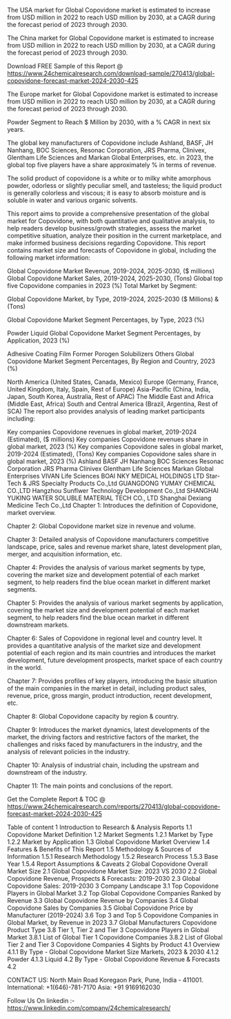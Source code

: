 The USA market for Global Copovidone market is estimated to increase from USD million in 2022 to reach USD million by 2030, at a CAGR during the forecast period of 2023 through 2030.

The China market for Global Copovidone market is estimated to increase from USD million in 2022 to reach USD million by 2030, at a CAGR during the forecast period of 2023 through 2030.

Download FREE Sample of this Report @ https://www.24chemicalresearch.com/download-sample/270413/global-copovidone-forecast-market-2024-2030-425

The Europe market for Global Copovidone market is estimated to increase from USD million in 2022 to reach USD million by 2030, at a CAGR during the forecast period of 2023 through 2030.

Powder Segment to Reach $ Million by 2030, with a % CAGR in next six years.

The global key manufacturers of Copovidone include Ashland, BASF, JH Nanhang, BOC Sciences, Resonac Corporation, JRS Pharma, Clinivex, Glentham Life Sciences and Markan Global Enterprises, etc. in 2023, the global top five players have a share approximately % in terms of revenue.

The solid product of copovidone is a white or to milky white amorphous powder, odorless or slightly peculiar smell, and tasteless; the liquid product is generally colorless and viscous; it is easy to absorb moisture and is soluble in water and various organic solvents.

This report aims to provide a comprehensive presentation of the global market for Copovidone, with both quantitative and qualitative analysis, to help readers develop business/growth strategies, assess the market competitive situation, analyze their position in the current marketplace, and make informed business decisions regarding Copovidone. This report contains market size and forecasts of Copovidone in global, including the following market information:

Global Copovidone Market Revenue, 2019-2024, 2025-2030, ($ millions)
Global Copovidone Market Sales, 2019-2024, 2025-2030, (Tons)
Global top five Copovidone companies in 2023 (%)
Total Market by Segment:

Global Copovidone Market, by Type, 2019-2024, 2025-2030 ($ Millions) & (Tons)

Global Copovidone Market Segment Percentages, by Type, 2023 (%)

Powder
Liquid
Global Copovidone Market Segment Percentages, by Application, 2023 (%)

Adhesive
Coating Film Former
Porogen
Solubilizers
Others
Global Copovidone Market Segment Percentages, By Region and Country, 2023 (%)

North America (United States, Canada, Mexico)
Europe (Germany, France, United Kingdom, Italy, Spain, Rest of Europe)
Asia-Pacific (China, India, Japan, South Korea, Australia, Rest of APAC)
The Middle East and Africa (Middle East, Africa)
South and Central America (Brazil, Argentina, Rest of SCA)
The report also provides analysis of leading market participants including:

Key companies Copovidone revenues in global market, 2019-2024 (Estimated), ($ millions)
Key companies Copovidone revenues share in global market, 2023 (%)
Key companies Copovidone sales in global market, 2019-2024 (Estimated), (Tons)
Key companies Copovidone sales share in global market, 2023 (%)
Ashland
BASF
JH Nanhang
BOC Sciences
Resonac Corporation
JRS Pharma
Clinivex
Glentham Life Sciences
Markan Global Enterprises
VIVAN Life Sciences
BOAI NKY MEDICAL HOLDINGS LTD
Star-Tech & JRS Specialty Products Co.,Ltd
GUANGDONG YUMAY CHEMICAL CO.,LTD
Hangzhou Sunflwer Technology Development Co.,Ltd
SHANGHAI YUKING WATER SOLUBLE MATERIAL TECH CO., LTD
Shanghai Dexiang Medicine Tech Co.,Ltd
Chapter 1: Introduces the definition of Copovidone, market overview.

Chapter 2: Global Copovidone market size in revenue and volume.

Chapter 3: Detailed analysis of Copovidone manufacturers competitive landscape, price, sales and revenue market share, latest development plan, merger, and acquisition information, etc.

Chapter 4: Provides the analysis of various market segments by type, covering the market size and development potential of each market segment, to help readers find the blue ocean market in different market segments.

Chapter 5: Provides the analysis of various market segments by application, covering the market size and development potential of each market segment, to help readers find the blue ocean market in different downstream markets.

Chapter 6: Sales of Copovidone in regional level and country level. It provides a quantitative analysis of the market size and development potential of each region and its main countries and introduces the market development, future development prospects, market space of each country in the world.

Chapter 7: Provides profiles of key players, introducing the basic situation of the main companies in the market in detail, including product sales, revenue, price, gross margin, product introduction, recent development, etc.

Chapter 8: Global Copovidone capacity by region & country.

Chapter 9: Introduces the market dynamics, latest developments of the market, the driving factors and restrictive factors of the market, the challenges and risks faced by manufacturers in the industry, and the analysis of relevant policies in the industry.

Chapter 10: Analysis of industrial chain, including the upstream and downstream of the industry.

Chapter 11: The main points and conclusions of the report.

Get the Complete Report & TOC @ https://www.24chemicalresearch.com/reports/270413/global-copovidone-forecast-market-2024-2030-425

Table of content
1 Introduction to Research & Analysis Reports
1.1 Copovidone Market Definition
1.2 Market Segments
1.2.1 Market by Type
1.2.2 Market by Application
1.3 Global Copovidone Market Overview
1.4 Features & Benefits of This Report
1.5 Methodology & Sources of Information
1.5.1 Research Methodology
1.5.2 Research Process
1.5.3 Base Year
1.5.4 Report Assumptions & Caveats
2 Global Copovidone Overall Market Size
2.1 Global Copovidone Market Size: 2023 VS 2030
2.2 Global Copovidone Revenue, Prospects & Forecasts: 2019-2030
2.3 Global Copovidone Sales: 2019-2030
3 Company Landscape
3.1 Top Copovidone Players in Global Market
3.2 Top Global Copovidone Companies Ranked by Revenue
3.3 Global Copovidone Revenue by Companies
3.4 Global Copovidone Sales by Companies
3.5 Global Copovidone Price by Manufacturer (2019-2024)
3.6 Top 3 and Top 5 Copovidone Companies in Global Market, by Revenue in 2023
3.7 Global Manufacturers Copovidone Product Type
3.8 Tier 1, Tier 2 and Tier 3 Copovidone Players in Global Market
3.8.1 List of Global Tier 1 Copovidone Companies
3.8.2 List of Global Tier 2 and Tier 3 Copovidone Companies
4 Sights by Product
4.1 Overview
4.1.1 By Type - Global Copovidone Market Size Markets, 2023 & 2030
4.1.2 Powder
4.1.3 Liquid
4.2 By Type - Global Copovidone Revenue & Forecasts
4.2

CONTACT US:
North Main Road Koregaon Park, Pune, India - 411001.
International: +1(646)-781-7170
Asia: +91 9169162030

Follow Us On linkedin :- https://www.linkedin.com/company/24chemicalresearch/
